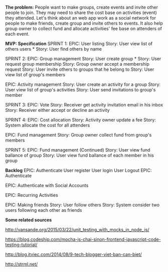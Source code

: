 **The problem:** People want to make groups, create events and invite other people to join.
They may need to share the cost base on activities (event) they attended.
Let's think about an web app work as a social network for people to make friends, create group and invite others to events. It also help group owner to collect fund and allocate activities' fee base on attenders of each event.

**MVP: Specification**
SPRINT 1: 
EPIC: User listing
Story: User view list of others users *
Story: User find others by name

SPRINT 2:
EPIC: Group management
Story: User create group *
Story: User request group membership
Story: Group owner accept a membership request
Story: User invite others to groups that he belong to
Story: User view list of group's members

EPIC: Activity management
Story: User create an activity for a group
Story: User view list of group's activities
Story: User send invitations to group's member

SPRINT 3:
EPIC: Vote
Story: Receiver get activity invitation email in his inbox
Story: Receiver either accept or decline an activity

SPRINT 4:
EPIC: Cost allocation
Story: Activity owner update a fee
Story: System allocate the cost for all attenders

EPIC: Fund management
Story: Group owner collect fund from group's members

SPRINT 5:
EPIC: Fund management (Continued)
Story: User view fund ballance of group
Story: User view fund ballance of each member in his group

**Backlog**
EPIC: Authenticate
User register
User login
User Logout
EPIC: Authenticate 

EPIC: Authenticate with Social Accounts

EPIC: Recurring Activities

EPIC: Making friends
Story: User follow others
Story: System consider two users following each other as friends

**Some related sources**

http://vansande.org/2015/03/22/unit_testing_with_mocks_in_node_js/

https://blog.codeship.com/mocha-js-chai-sinon-frontend-javascript-code-testing-tutorial/

http://blog.itviec.com/2014/08/9-tech-blogger-viet-ban-can-biet/

http://strml.net/